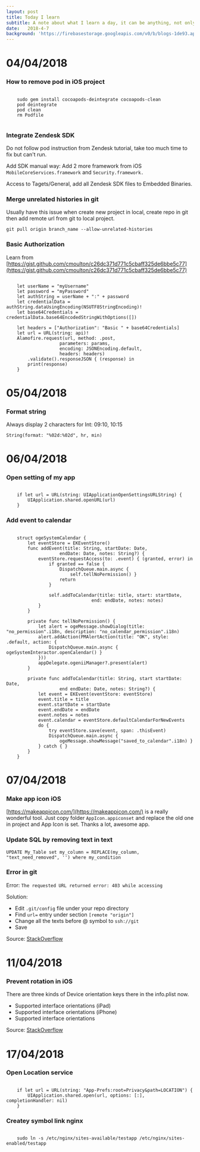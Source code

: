 ```yaml
---
layout: post
title: Today I learn
subtitle: A note about what I learn a day, it can be anything, not only iOS. 
date:   2018-4-7
background: 'https://firebasestorage.googleapis.com/v0/b/blogs-1de93.appspot.com/o/assets%2Ftoday-i-learn%2Fnever-stop-learning.jpg?alt=media&token=018d6c76-c64a-42a6-9b6c-317ec9b8b1d6'
---
```


# 04/04/2018

### How to remove pod in iOS project

```

    sudo gem install cocoapods-deintegrate cocoapods-clean
    pod deintegrate
    pod clean
    rm Podfile
    
```

### Integrate Zendesk SDK 

Do not follow pod instruction from Zendesk tutorial, take too much time to fix but can't run. 

Add SDK manual way: Add 2 more framework from iOS `MobileCoreServices.framework` and `Security.framework.`

Access to Tagets/General, add all Zendesk SDK files to Embedded Binaries.

### Merge unrelated histories in git 
Usually have this issue when create new project in local, create repo in git then add remote url from git to local project.

`git pull origin branch_name --allow-unrelated-histories`

### Basic Authorization 

Learn from [https://gist.github.com/cmoulton/c26dc371d771c5cbaff325de6bbe5c77](https://gist.github.com/cmoulton/c26dc371d771c5cbaff325de6bbe5c77)

```

    let userName = "myUsername"
    let password = "myPassword"
    let authString = userName + ":" + password
    let credentialData = authString.dataUsingEncoding(NSUTF8StringEncoding)!
    let base64Credentials = credentialData.base64EncodedStringWithOptions([])

    let headers = ["Authorization": "Basic " + base64Credentials]
    let url = URL(string: api)!
    Alamofire.request(url, method: .post,
                    parameters: params,
                    encoding: JSONEncoding.default,
                    headers: headers)
        .validate().responseJSON { (response) in
        print(response)
    }

```

# 05/04/2018
### Format string
Always display 2 characters for Int: 09:10, 10:15

`String(format: "%02d:%02d", hr, min)`

# 06/04/2018
### Open setting of my app
```
    
    if let url = URL(string: UIApplicationOpenSettingsURLString) {
        UIApplication.shared.openURL(url)
    }

```

### Add event to calendar 
```

    struct ogeSystemCalendar {
        let eventStore = EKEventStore()
        func addEvent(title: String, startDate: Date,
                    endDate: Date, notes: String?) {
            eventStore.requestAccess(to: .event) { (granted, error) in
                if granted == false {
                    DispatchQueue.main.async {
                        self.tellNoPermission() }
                    return
                }
                
                self.addToCalendar(title: title, start: startDate,
                                end: endDate, notes: notes)
            }
        }
        
        private func tellNoPermission() {
            let alert = ogeMessage.showDialog(title: "no_permission".i18n, description: "no_calendar_permission".i18n)
            alert.addAction(PMAlertAction(title: "OK", style: .default, action: {
                DispatchQueue.main.async { ogeSystemInteractor.openCalendar() }
            }))
            appDelegate.ogeniiManager?.present(alert)
        }
        
        private func addToCalendar(title: String, start startDate: Date,
                    end endDate: Date, notes: String?) {
            let event = EKEvent(eventStore: eventStore)
            event.title = title
            event.startDate = startDate
            event.endDate = endDate
            event.notes = notes
            event.calendar = eventStore.defaultCalendarForNewEvents
            do {
                try eventStore.save(event, span: .thisEvent)
                DispatchQueue.main.async {
                    ogeMessage.showMessage("saved_to_calendar".i18n) }
            } catch { }
        }
    }

```

# 07/04/2018

### Make app icon iOS 
[https://makeappicon.com/](https://makeappicon.com/) is a really wonderful tool. Just copy folder `AppIcon.appiconset` and replace the old one in project and App Icon is set. Thanks a lot, awesome app. 

### Update SQL by removing text in text 

`UPDATE My_Table set my_column = REPLACE(my_column, "text_need_removed", '') where my_condition`

### Error in git 
Error: `The requested URL returned error: 403 while accessing`

Solution: 
- Edit `.git/config` file under your repo directory
- Find `url=` entry under section `[remote "origin"]`
- Change all the texts before @ symbol to `ssh://git`
- Save

Source: [StackOverflow](https://stackoverflow.com/questions/7438313/pushing-to-git-returning-error-code-403-fatal-http-request-failed)

# 11/04/2018
### Prevent rotation in iOS
There are three kinds of Device orientation keys there in the info.plist now.

- Supported interface orientations (iPad)
- Supported interface orientations (iPhone)
- Supported interface orientations

Source: [StackOverflow](https://stackoverflow.com/questions/10125050/can-you-disable-rotation-globally-in-an-ios-app)
# 17/04/2018
### Open Location service

```

    if let url = URL(string: "App-Prefs:root=Privacy&path=LOCATION") {
        UIApplication.shared.open(url, options: [:], completionHandler: nil)
    }

```

### Createy symbol link nginx
```

    sudo ln -s /etc/nginx/sites-available/testapp /etc/nginx/sites-enabled/testapp

```